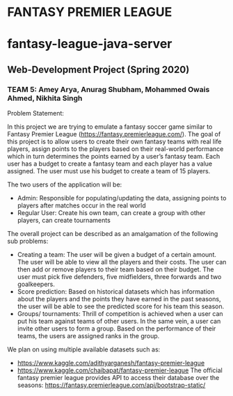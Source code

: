 # FANTASY PREMIER LEAGUE
# fantasy-league-java-server
## Web-Development Project (Spring 2020)
### TEAM 5: Amey Arya, Anurag Shubham, Mohammed Owais Ahmed, Nikhita Singh

Problem Statement:

In this project we are trying to emulate a fantasy soccer game similar to Fantasy Premier League (https://fantasy.premierleague.com/). The goal of this project is to allow users to create their own fantasy teams with real life players, assign points to the players based on their real-world performance which in turn determines the points earned by a user’s fantasy team. Each user has a budget to create a fantasy team and each player has a value assigned. The user must use his budget to create a team of 15 players.

The two users of the application will be:
- Admin: Responsible for populating/updating the data, assigning points to players after matches occur in the real world
- Regular User: Create his own team, can create a group with other players, can create tournaments

The overall project can be described as an amalgamation of the following sub problems:
- Creating a team: The user will be given a budget of a certain amount. The user will be able to view all the players and their costs. The user can then add or remove players to their team based on their budget. The user must pick five defenders, five midfielders, three forwards and two goalkeepers.
- Score prediction: Based on historical datasets which has information about the players and the points they have earned in the past seasons, the user will be able to see the predicted score for his team this season.
- Groups/ tournaments: Thrill of competition is achieved when a user can put his team against teams of other users. In the same vein, a user can invite other users to form a group. Based on the performance of their teams, the users are assigned ranks in the group.

We plan on using multiple available datasets such as:
- https://www.kaggle.com/adithyarganesh/fantasy-premier-league
- https://www.kaggle.com/chaibapat/fantasy-premier-league
The official fantasy premier league provides API to access their database over the seasons:
https://fantasy.premierleague.com/api/bootstrap-static/

